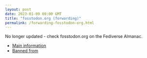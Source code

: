 ```yaml
---
layout: post
date: 2023-01-09 00:00 GMT
title: "fosstodon.org (forwarding)"
permalink: /forwarding-fosstodon-org.html
---
```


No longer updated - check fosstodon.org on the Fediverse Almanac.

* [Main information](https://www.fediversealmanac.com/api/v1/instances/fosstodon.org)
* [Banned from](https://www.fediversealmanac.com/api/v1/instances/fosstodon.org/banned_from)


